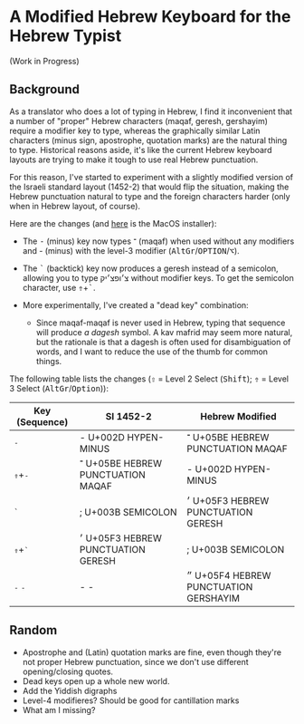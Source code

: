 # A Modified Hebrew Keyboard for the Hebrew Typist

(Work in Progress)

## Background

As a translator who does a lot of typing in Hebrew, I find it inconvenient that
a number of "proper" Hebrew characters (maqaf, geresh, gershayim) require a
modifier key to type, whereas the graphically similar Latin characters (minus
sign, apostrophe, quotation marks) are the natural thing to type. Historical
reasons aside, it's like the current Hebrew keyboard layouts are trying to make
it tough to use real Hebrew punctuation.

For this reason, I've started to experiment with a slightly modified version of
the Israeli standard layout (1452-2) that would flip the situation, making the
Hebrew punctuation natural to type and the foreign characters harder (only when
in Hebrew layout, of course).

Here are the changes (and [here](Hebrew%20Modified.dms?raw=true) is the MacOS installer):

- The <kbd>-</kbd> (minus) key now types ־ (maqaf) when used without any
  modifiers and - (minus) with the level-3 modifier
(<kbd>AltGr</kbd>/<kbd>OPTION</kbd>/<kbd>⌥</kbd>).

- The <kbd>\`</kbd> (backtick) key now produces a geresh instead of a
  semicolon, allowing you to type צ׳ופצ׳יק without modifier keys. To get the
semicolon character, use <kbd>⇮</kbd>+<kbd>\`</kbd>.

- More experimentally, I've created a "dead key" combination:

  - Since maqaf-maqaf is never used in Hebrew, typing that sequence will
    produce _a dagesh_ symbol. A kav mafrid may seem more natural, but the
    rationale is that a dagesh is often used for disambiguation of words, and I
    want to reduce the use of the thumb for common things.

The following table lists the changes (<kbd>⇧</kbd> = Level 2 Select (<kbd>Shift</kbd>);
<kbd>⇮</kbd> = Level 3 Select (<kbd>AltGr</kbd>/<kbd>Option</kbd>)):

| Key (Sequence)             | SI 1452-2                             | Hebrew Modified                       |
| -------------------------- | ------------------------------------- | ------------------------------------- |
| <kbd>-</kbd>               | - U+002D HYPEN-MINUS                  | ־ U+05BE HEBREW PUNCTUATION MAQAF     |
| <kbd>⇮</kbd>+<kbd>-</kbd>  | ־ U+05BE HEBREW PUNCTUATION MAQAF     | - U+002D HYPEN-MINUS                  |
| <kbd>\`</kbd>              | ; U+003B SEMICOLON                    | ׳ U+05F3 HEBREW PUNCTUATION GERESH    |
| <kbd>⇮</kbd>+<kbd>\`</kbd> | ׳  U+05F3 HEBREW PUNCTUATION GERESH   | ; U+003B SEMICOLON                    |
| <kbd>-</kbd> <kbd>-</kbd>  | - -                                   | ״ U+05F4 HEBREW PUNCTUATION GERSHAYIM |


## Random
- Apostrophe and (Latin) quotation marks are fine, even though they're not proper Hebrew punctuation,
  since we don't use different opening/closing quotes.
- Dead keys open up a whole new world.
- Add the Yiddish digraphs
- Level-4 modifieres? Should be good for cantillation marks
- What am I missing?
